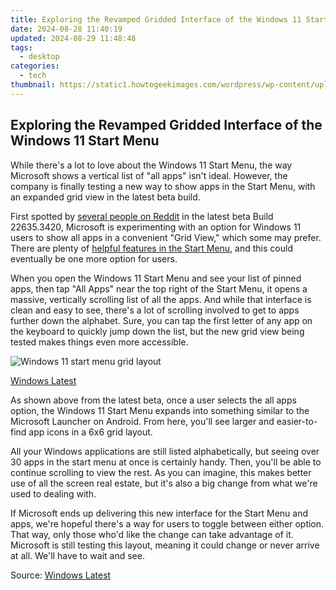 ```yaml
---
title: Exploring the Revamped Gridded Interface of the Windows 11 Start Menu
date: 2024-08-28 11:40:19
updated: 2024-08-29 11:48:48
tags:
  - desktop
categories:
  - tech
thumbnail: https://static1.howtogeekimages.com/wordpress/wp-content/uploads/2024/03/windows-11-laptop-with-the-windows-app-drawer-open-in-the-start-menu.jpg
---
```


## Exploring the Revamped Gridded Interface of the Windows 11 Start Menu

While there's a lot to love about the Windows 11 Start Menu, the way Microsoft shows a vertical list of "all apps" isn't ideal. However, the company is finally testing a new way to show apps in the Start Menu, with an expanded grid view in the latest beta build.

 First spotted by [several people on Reddit](https://www.reddit.com/r/Windows11/comments/1brkycv/microsoft%5Fis%5Fexperimenting%5Fwith%5Fan%5Fupdated%5Fstart/) in the latest beta Build 22635.3420, Microsoft is experimenting with an option for Windows 11 users to show all apps in a convenient "Grid View," which some may prefer. There are plenty of [helpful features in the Start Menu](https://youtube-zero.techidaily.com/ssential-guide-to-free-attractive-youtube-intros/), and this could eventually be one more option for users.

 When you open the Windows 11 Start Menu and see your list of pinned apps, then tap "All Apps" near the top right of the Start Menu, it opens a massive, vertically scrolling list of all the apps. And while that interface is clean and easy to see, there's a lot of scrolling involved to get to apps further down the alphabet. Sure, you can tap the first letter of any app on the keyboard to quickly jump down the list, but the new grid view being tested makes things even more accessible.

![Windows 11 start menu grid layout](https://static1.howtogeekimages.com/wordpress/wp-content/uploads/2024/04/windows-11-start-menu-grid.jpg) 

[Windows Latest](https://www.windowslatest.com/2024/03/31/microsoft-tests-a-new-grid-design-for-windows-11-start-menus-all-apps/)

 As shown above from the latest beta, once a user selects the all apps option, the Windows 11 Start Menu expands into something similar to the Microsoft Launcher on Android. From here, you'll see larger and easier-to-find app icons in a 6x6 grid layout.

 All your Windows applications are still listed alphabetically, but seeing over 30 apps in the start menu at once is certainly handy. Then, you'll be able to continue scrolling to view the rest. As you can imagine, this makes better use of all the screen real estate, but it's also a big change from what we're used to dealing with.

 If Microsoft ends up delivering this new interface for the Start Menu and apps, we're hopeful there's a way for users to toggle between either option. That way, only those who'd like the change can take advantage of it. Microsoft is still testing this layout, meaning it could change or never arrive at all. We'll have to wait and see.

 Source: [Windows Latest](https://www.windowslatest.com/2024/03/31/microsoft-tests-a-new-grid-design-for-windows-11-start-menus-all-apps/)

<ins class="adsbygoogle"
     style="display:block"
     data-ad-format="autorelaxed"
     data-ad-client="ca-pub-7571918770474297"
     data-ad-slot="1223367746"></ins>



<ins class="adsbygoogle"
     style="display:block"
     data-ad-client="ca-pub-7571918770474297"
     data-ad-slot="8358498916"
     data-ad-format="auto"
     data-full-width-responsive="true"></ins>
